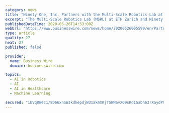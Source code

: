```yaml
---
category: news
title: "Ninety One, Inc. Partners with the Multi-Scale Robotics Lab at ETH Zurich to Advance Robotic Surgery Through Machine Learning and Artificial Intelligence"
excerpt: "The Multi-Scale Robotics Lab (MSRL) at ETH Zurich and Ninety One, Inc have partnered to advance Precision Medicine and Surgical Robotics through advan"
publishedDateTime: 2020-05-26T14:53:00Z
webUrl: "https://www.businesswire.com/news/home/20200526005599/en/Partners-Multi-Scale-Robotics-Lab-ETH-Zurich-Advance"
type: article
quality: 27
heat: 27
published: false

provider:
  name: Business Wire
  domain: businesswire.com

topics:
  - AI in Robotics
  - AI
  - AI in Healthcare
  - Machine Learning

secured: "iEVqRWec1/8D66xnSWJkdkepdjW31ak4XKjTSWNavXO9sKd1Gabh63rXaydP9hFFpxFbfJUKcyFfTUKYeB0bgyq7Hjkz43JepVy/D+5zPVgrP/jZg3u8qnTO77qCmyFsz8xc9VTZW3/nbJ1NmX0ndKexTysWdO568+b/DNl/y/T01UUaNKt9i9S0GO3xOCa+eZewidXt05WHRilAv7vgebuM/mlwxVT+NZ5KoR9MJOE010PhDq+iZ73dhDVXS/VQyhAoGPpd+bc0NREJSHUljncTSPE5l18vgRpWAmplE8QhjSjpYgKknbQFzG6c8fb3;5P3yLUWu9pIOD7RyQ3wbuw=="
---
```


